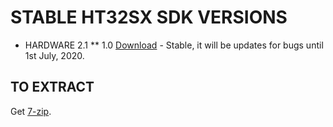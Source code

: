 # STABLE HT32SX SDK VERSIONS

* HARDWARE 2.1
** 1.0 [Download](./2.1_1.0.7z) - Stable, it will be updates for bugs until 1st July, 2020.


## TO EXTRACT

Get [7-zip](https://www.7-zip.org/).
